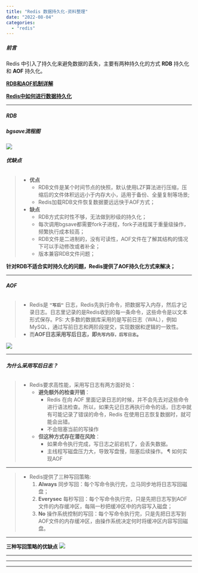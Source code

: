 ```yaml
---
title: "Redis 数据持久化-资料整理"
date: "2022-08-04"
categories: 
  - "redis"
---
```


##### 前言

Redis 中引入了持久化来避免数据的丢失，主要有两种持久化的方式 **RDB** 持久化和 **AOF** 持久化。

**[RDB和AOF机制详解](https://pdai.tech/md/db/nosql-redis/db-redis-x-rdb-aof.html "RDB和AOF机制详解")**

**[Redis中如何进行数据持久化](https://boilingfrog.github.io/2022/01/07/redis%E4%B8%AD%E5%A6%82%E4%BD%95%E8%BF%9B%E8%A1%8C%E6%95%B0%E6%8D%AE%E6%8C%81%E4%B9%85%E5%8C%96/ "Redis中如何进行数据持久化")**

* * *

##### **RDB**

##### bgsave流程图

[![](http://qiniu.dev-share.top/image/png/redis-rdb-01.png)](http://qiniu.dev-share.top/image/png/redis-rdb-01.png)

###### **优缺点**

> - **优点**
>     - RDB文件是某个时间节点的快照，默认使用LZF算法进行压缩，压缩后的文件体积远远小于内存大小，适用于备份、全量复制等场景;
>     - Redis加载RDB文件恢复数据要远远快于AOF方式；
> - **缺点**
>     - RDB方式实时性不够，无法做到秒级的持久化；
>     - 每次调用bgsave都需要fork子进程，fork子进程属于重量级操作，频繁执行成本较高；
>     - RDB文件是二进制的，没有可读性，AOF文件在了解其结构的情况下可以手动修改或者补全；
>     - 版本兼容RDB文件问题；

**针对RDB不适合实时持久化的问题，Redis提供了AOF持久化方式来解决；**

* * *

###### **AOF**

> - Redis是 **`"写后"`** 日志，Redis先执行命令，把数据写入内存，然后才记录日志。日志里记录的是Redis收到的每一条命令，这些命令是以文本形式保存。PS: 大多数的数据库采用的是写前日志（WAL），例如MySQL，通过写前日志和两阶段提交，实现数据和逻辑的一致性。
> - 而**AOF日志采用写后日志，即`先写内存，后写日志`。**

[![](http://qiniu.dev-share.top/image/jpg/redis-aof-01.jpg)](http://qiniu.dev-share.top/image/jpg/redis-aof-01.jpg)

* * *

###### **为什么采用写后日志？**

> - Redis要求高性能，采用写日志有两方面好处：
>     - **避免额外的检查开销**：
>         - Redis 在向 AOF 里面记录日志的时候，并不会先去对这些命令进行语法检查。所以，如果先记日志再执行命令的话，日志中就有可能记录了错误的命令，Redis 在使用日志恢复数据时，就可能会出错。
>         - 不会阻塞当前的写操作
>     - **但这种方式存在潜在风险**：
>         - 如果命令执行完成，写日志之前宕机了，会丢失数据。
>         - 主线程写磁盘压力大，导致写盘慢，阻塞后续操作。 ¶ 如何实现AOF

* * *

> - Redis提供了三种写回策略:
>     1. **Always** 同步写回：每个写命令执行完，立马同步地将日志写回磁盘；
>     2. **Everysec** 每秒写回：每个写命令执行完，只是先把日志写到AOF文件的内存缓冲区，每隔一秒把缓冲区中的内容写入磁盘；
>     3. **No** 操作系统控制的写回：每个写命令执行完，只是先把日志写到AOF文件的内存缓冲区，由操作系统决定何时将缓冲区内容写回磁盘。

* * *

**三种写回策略的优缺点** [![](http://qiniu.dev-share.top/image/jpg/redis-aof-2.jpg)](http://qiniu.dev-share.top/image/jpg/redis-aof-2.jpg)

* * *

* * *

* * *

